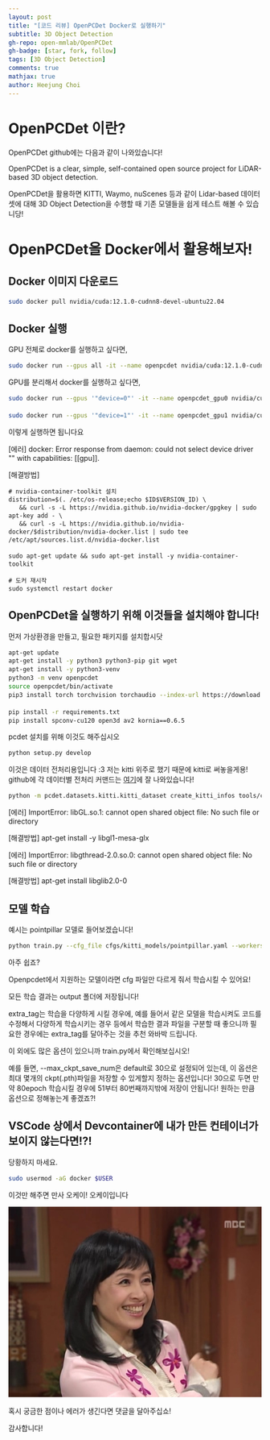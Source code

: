 ```yaml
---
layout: post
title: "[코드 리뷰] OpenPCDet Docker로 실행하기"
subtitle: 3D Object Detection
gh-repo: open-mmlab/OpenPCDet
gh-badge: [star, fork, follow]
tags: [3D Object Detection]
comments: true
mathjax: true
author: Heejung Choi
---
```


# OpenPCDet 이란?
OpenPCDet github에는 다음과 같이 나와있습니다!

OpenPCDet is a clear, simple, self-contained open source project for LiDAR-based 3D object detection.

OpenPCDet을 활용하면 KITTI, Waymo, nuScenes 등과 같이 Lidar-based 데이터셋에 대해 3D Object Detection을 수행할 때 기존 모델들을 쉽게 테스트 해볼 수 있습니당!


# OpenPCDet을 Docker에서 활용해보자!

## Docker 이미지 다운로드
```bash
sudo docker pull nvidia/cuda:12.1.0-cudnn8-devel-ubuntu22.04
```
## Docker 실행
GPU 전체로 docker를 실행하고 싶다면, 
```bash
sudo docker run --gpus all -it --name openpcdet nvidia/cuda:12.1.0-cudnn8-devel-ubuntu22.04
```

GPU를 분리해서 docker를 실행하고 싶다면,
```bash
sudo docker run --gpus '"device=0"' -it --name openpcdet_gpu0 nvidia/cuda:12.1.0-cudnn8-devel-ubuntu22.04

sudo docker run --gpus '"device=1"' -it --name openpcdet_gpu1 nvidia/cuda:12.1.0-cudnn8-devel-ubuntu22.04
```

이렇게 실행하면 됩니다요 

[에러]
docker: Error response from daemon: could not select device driver "" with capabilities: [[gpu]]. 

[해결방법]
```
# nvidia-container-toolkit 설치
distribution=$(. /etc/os-release;echo $ID$VERSION_ID) \
   && curl -s -L https://nvidia.github.io/nvidia-docker/gpgkey | sudo apt-key add - \
   && curl -s -L https://nvidia.github.io/nvidia-docker/$distribution/nvidia-docker.list | sudo tee /etc/apt/sources.list.d/nvidia-docker.list
   
sudo apt-get update && sudo apt-get install -y nvidia-container-toolkit

# 도커 재시작
sudo systemctl restart docker
```

## OpenPCDet을 실행하기 위해 이것들을 설치해야 합니다!
먼저 가상환경을 만들고, 필요한 패키지를 설치합시닷

```bash
apt-get update
apt-get install -y python3 python3-pip git wget
apt-get install -y python3-venv
python3 -m venv openpcdet
source openpcdet/bin/activate
pip3 install torch torchvision torchaudio --index-url https://download.pytorch.org/whl/cu121

pip install -r requirements.txt
pip install spconv-cu120 open3d av2 kornia==0.6.5
```

pcdet 설치를 위해 이것도 해주십시오
```bash
python setup.py develop
```

이것은 데이터 전처리용입니다 :3 저는 kitti 위주로 했기 때문에 kitti로 써놓을게용! github에 각 데이터별 전처리 커맨드는 [여기](https://github.com/open-mmlab/OpenPCDet/blob/master/docs/GETTING_STARTED.md)에 잘 나와있습니다!

```bash
python -m pcdet.datasets.kitti.kitti_dataset create_kitti_infos tools/cfgs/dataset_configs/kitti_dataset.yaml 
```

[에러]
ImportError: libGL.so.1: cannot open shared object file: No such file or directory

[해결방법] apt-get install -y libgl1-mesa-glx  

[에러] 
ImportError: libgthread-2.0.so.0: cannot open shared object file: No such file or directory

[해결방법] apt-get install libglib2.0-0

## 모델 학습
예시는 pointpillar 모델로 들어보겠습니다!
```bash
python train.py --cfg_file cfgs/kitti_models/pointpillar.yaml --workers [worker 개수] --epochs [학습 epoch 수] --extra_tag [별도로 붙일 tag이름, 필수 아님] --batch_size [batch size]
```

아주 쉽죠? 

Openpcdet에서 지원하는 모델이라면 cfg 파일만 다르게 줘서 학습시킬 수 있어요! 

모든 학습 결과는 output 폴더에 저장됩니다! 

extra_tag는 학습을 다양하게 시킬 경우에, 예를 들어서 같은 모델을 학습시켜도 코드를 수정해서 다양하게 학습시키는 경우 등에서 학습한 결과 파일을 구분할 때 좋으니까 필요한 경우에는 extra_tag를 달아주는 것을 추천 와바박 드립니다.

이 외에도 많은 옵션이 있으니까 train.py에서 확인해보십시오!

예를 들면, --max_ckpt_save_num은 default로 30으로 설정되어 있는데, 이 옵션은 최대 몇개의 ckpt(.pth)파일을 저장할 수 있게할지 정하는 옵션입니다! 30으로 두면 만약 80epoch 학습시킬 경우에 51부터 80번째까지밖에 저장이 안됩니다! 원하는 만큼 옵션으로 정해놓는게 좋겠죠?!

## VSCode 상에서 Devcontainer에 내가 만든 컨테이너가 보이지 않는다면!?!
당황하지 마세요.
```bash
sudo usermod -aG docker $USER
```
이것만 해주면 만사 오케이! 오케이입니다

![ok](/assets/img/mansaok.jpg)


혹시 궁금한 점이나 에러가 생긴다면 댓글을 달아주십쇼!

감사합니다!